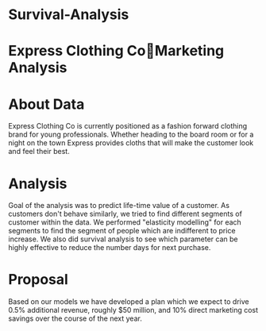 # Survival-Analysis
# Express Clothing CoMarketing Analysis

# About Data
Express Clothing Co is currently positioned as a fashion forward clothing brand for young professionals. Whether heading to the board room or for a night on the town Express provides cloths that will make the customer look and feel their best. 

# Analysis
Goal of the analysis was to predict life-time value of a customer. As customers don't behave similarly, we tried to find different segments of customer within the data. We performed "elasticity modelling" for each segments to find the segment of people which are indifferent to price increase. We also did survival analysis to see which parameter can be highly effective to reduce the number days for next purchase.

# Proposal
Based on our models we have developed a plan which we expect to drive 0.5% additional revenue, roughly $50 million, and 10% direct marketing cost savings over the course of the next year.
